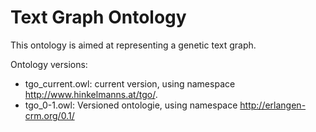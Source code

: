 # Text Graph Ontology

This ontology is aimed at representing a genetic text graph.

Ontology versions:
- tgo_current.owl: current version, using namespace http://www.hinkelmanns.at/tgo/.
- tgo_0-1.owl: Versioned ontologie, using namespace http://erlangen-crm.org/0.1/

